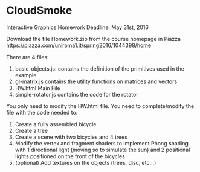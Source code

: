 # CloudSmoke

Interactive Graphics
Homework
Deadline: May 31st, 2016

Download the file Homework.zip from the course homepage in Piazza
https://piazza.com/uniroma1.it/spring2016/1044398/home

There are 4 files:

1. basic-objects.js:	contains the definition of the primitives used in the example
2. gl-matrix.js 		contains the utility functions on matrices and vectors
3. HW.html 				Main File
4. simple-rotator.js 	contains the code for the rotator

You only need to modify the HW.html file. You need to complete/modify the file with the code needed to:

1. Create a fully assembled bicycle
2. Create a tree
3. Create a scene with two bicycles and 4 trees
4. Modify the vertex and fragment shaders to implement Phong shading with 1 directional light
(moving so to simulate the sun) and 2 positional lights positioned on the front of the bicycles
5. (optional) Add textures on the objects (trees, disc, etc...)